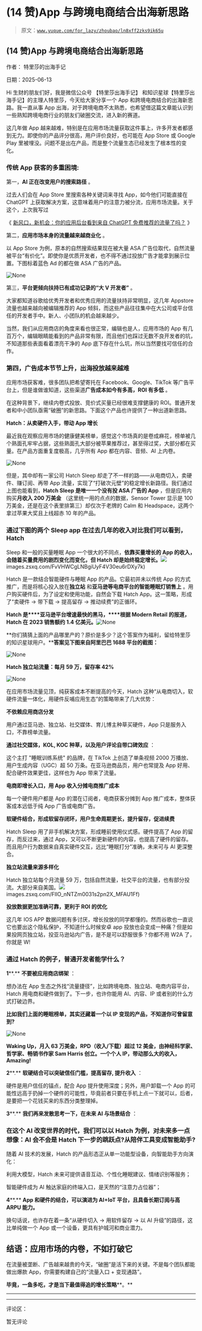 # (14 赞)App 与跨境电商结合出海新思路

> 原文：[`www.yuque.com/for_lazy/zhoubao/ln8xff2zks9ik65u`](https://www.yuque.com/for_lazy/zhoubao/ln8xff2zks9ik65u)

## (14 赞)App 与跨境电商结合出海新思路

作者： 特里莎的出海手记

日期：2025-06-13

Hi 生财的朋友们好，我是微信公众号 【特里莎出海手记】
和知识星球【特里莎出海手记】的主理人特里莎，今天给大家分享一个 App 和跨境电商结合的出海新思路。我一直从事 App 出海，对于跨境电商不太熟悉，也希望借这篇文章能认识到一些熟知跨境电商行业的朋友们破圈交流，进入新的赛道。

这几年做 App 越来越难，特别是在应用市场流量获取这件事上，许多开发者都感到无力。即使你的产品评分很高，用户评价良好，也可能在 App Store 或 Google
Play 里被埋没。问题不是出在产品，而是整个流量生态已经发生了根本性的变化。

### **传统 App 获客的多重困境:**

第一，**AI 正在改变用户的搜索路径** 。

过去人们会在 App
Store 里搜索各种关键词来寻找 App，如今他们可能直接在 ChatGPT 上获取解决方案，这意味着用户的注意力被分流，应用市场流量。关于这个，上次我写过

《 [新风口，新机会：你的应用后台看到来自 ChatGPT 免费推荐的流量了吗？](https://mp.weixin.qq.com/s/ATybWABURHuvZcIipYNSEg) 》

第二，**应用市场本身的流量越来越商业化** 。

以 App
Store 为例，原本的自然搜索结果现在被大量 ASA 广告位取代，自然流量被平台“有价化”。即使你是优质开发者，也不得不通过投放广告才能拿到展示位置。下图标着蓝色 Ad 的都在做 ASA 广告的产品。

![](img/dc5d4da6d7d17b2241b9f4e2b87a1f06.png "None")

第三，**平台更倾向扶持已有成功记录的“大 V 开发者”** 。

大家都知道谷歌给优秀开发者和优秀应用的流量扶持非常明显，这几年 Appstore 流量也越来越向被编辑推荐的 App 倾斜，而这些产品往往集中在大公司或平台信任的开发者手中。新人、小团队的机会越来越少。

当然，我们从应用商店的角度来看也很正常，编辑也是人，应用市场的 App 有几百万个，编辑眼睛能看到的产品非常有限，而且他们也踩过无数不良开发者的坑，不知道那些表面看着漂亮干净的 App 底下存在什么坑，所以当然要找可信任的合作。

### **第四，广告成本节节上升，出海投放越来越难**

应用市场获客难，很多团队把希望寄托在 Facebook、Google、TikTok 等广告平台上，但是谁做谁知道，这些渠道**广告成本如今有多高，ROI 有多低** 。

在这种背景下，继续内卷式投放、竞价式买量已经很难支撑健康的 ROI。普通开发者和中小团队亟需“破圈”的新思路。下面这个产品也许提供了一种出道新思路。

**Hatch：从卖硬件入手，带动 App 增长**

最近我在观察应用市场的健康健美榜单，感觉这个市场真的是卷成麻花，榜单被几个熟面孔牢牢占据，这些熟面孔大部分被苹果推荐过，甚至得过奖，大部分都在买量。在产品方面重复度极高，几乎所有 App 都在内容、音频、AI 上内卷。

![](img/3bbf9ef8957a35522624c5013ea7d64f.png "None")

但是，其中却有一家公司 Hatch
Sleep 却走了不一样的路——从电商切入，卖硬件、赚订阅、再带 App 流量，实现了“打破次元壁”的稳定增长新路径。我们通过上图也能看到，**Hatch
Sleep 是唯一一个没有投 ASA 广告的 App** ，但是应用内购买**月收入 200 万美金** （这里统一用的点点的数据，Sensor
Tower 显示是 100 万美金，还是在这个表里排第三）却仅次于老牌的 Calm 和 Headspace，这两个拿过苹果大奖且上线超赤 10 年的产品。

### 通过下图的两个 Sleep app 在过去几年的收入对比我们可以看到，Hatch

Sleep 和一般的买量睡眠 App 一个很大的不同点，**依靠买量增长的 App 的收入，会随着买量费用的剧烈变化而变化，但 Hatch 却是始终稳定增长。**![](img/article-) images.zsxq.com/FvVHWCgLNBgiUyF4V30eu6rDXy7k)

Hatch 是一款结合智能硬件与睡眠 App 的产品。它最初并未以传统 App 的方式推广，而是将核心投入放在**独立站** 和**亚马逊等电商平台的智能睡眠灯销售上** 。用户购买硬件后，为了设定和使用功能，自然会下载 Hatch App。这一策略，形成了“卖硬件 → 带下载 →
提高留存 → 推动续费”的正循环。

**Hatch 是****亚马逊平台增速最快的黑马，****根据 Modern Retail 的报道，Hatch 在 2023 销售额约 1.4
亿美元。**![](img/f901cd91f89f4c9c5c9b87e217bbca52.png "None")

**你们猜猜上面的产品哪里产的？原价是多少？这个答案作为福利，留给特里莎的知识星球用户。****答案见下图来自阿里巴巴 1688 平台的截图：**

![](img/fefa6e73eac196e0d877f0633c009c9b.png "None")

**Hatch 独立站流量：每月 59 万，留存率 42%**

![](img/f94c6f9796f920f5e49b1481096c8dd0.png "None")

在应用市场流量见顶，纯获客成本不断提高的今天，Hatch 这种“从电商切入，软硬件流量一体化，用硬件反哺应用生态”的策略带来了几大优势：

**不依赖应用商店分发**

用户通过亚马逊、独立站、社交媒体、育儿博主种草买硬件，App 只是服务入口，不靠榜单流量。

**通过社交媒体，KOL, KOC 种草，以及用户评论自带口碑效应** ：

这个主打 "睡眠训练系统" 的品牌，在 TikTok 上创造了单条视频 2000 万播放、用户生成内容（UGC）超 50
万条。在亚马逊商品页，用户也常提及 App 好用、配合硬件效果更佳，这样也为 App 带来了流量。

**电商即增长入口，用 App 收入分摊电商推广成本**

每一个硬件用户都是 App 的潜在订阅者，电商获客分摊到 App 推广成本，整体获客成本远低于纯 App 广告或电商广告。

**软硬件结合，形成软留存闭环，用户生命周期更长，提升留存，促进续费**

Hatch
Sleep 用了非手机解决方案，形成睡前使用仪式感。硬件提高了 App 的留存，而反过来，通过 App，又可以不断更新硬件的内容，也提高了硬件的留存。而且用户行为数据来自真实硬件交互，远比“睡眠打分”准确，未来可与
AI 更深整合。

**独立站流量来源多样化**

Hatch 独立站每个月流量 59 万，包括自然流量，社交平台的流量，也有部分投流。大部分来自美国。![](img/article-) images.zsxq.com/FllO_nNTZm0031s2pn2X_MFAU1Ff)

**投放数据更加准确可靠，更利于 ROI 的优化**

这几年 IOS
APP 数据问题有多讨厌，增长投放的同学都懂的。然而谷歌也一直说它也要出这个隐私保护，不知道什么时候安卓 app 投放也会变成一种痛？但是如果投网页独立站，投亚马逊站内广告，是不是可以舒服很多？你都不用 W2A 了，你就是 W!

### **通过 Hatch 的例子，普通开发者能学什么？**

**1****.** **不要被应用商店绑架** ：

想办法在 App 生态之外找“流量捷径”，比如跨境电商、独立站、电商内容平台，Hatch
用电商和硬件做到了。下一步，也许你能用 AI、内容、IP 或者别的什么方式打破边界。

**比如我们上面的睡眠榜单，其实还藏着一个以 IP 变现的产品，不知道你可曾留意到?**

![](img/6f60a0a4454773b9a91ffb8505e100ca.png "None")

**Waking Up，月入 63 万美金，RPD（收入/下载）超过 12 美金，由神经科学家、哲学家、畅销书作家 Sam
Harris 创立。一个个人 IP，带动那么大的收入，Amazing!**

**2****.** **软硬结合可以突破信任门槛，提高留存, 提升收入** ：

硬件是用户信任的锚点，配合 App 提升使用深度；另外，用户卸载一个 App 的可能性远高于扔掉一个硬件的可能性，毕竟前者只要在手机上点一下就可以，后者，是要把一个花钱买来的东西分类整理掉。

**3****.** **我们再来发散思考一下，在未来 AI 与场景结合** ：

### 在这个 AI 改变世界的时代，我们可以以 Hatch 为例，对未来多一点想像：**AI 会不会是 Hatch 下一步的跳跃点?从陪伴工具变成智能助手?**

随着 AI 技术的发展，Hatch 的产品形态正从单一功能型设备，向智能助手方向演化：

利用大模型，Hatch 未来可提供语音互动、个性化睡眠建议、情绪识别等服务；

智能硬件成为 AI 触达家庭的终端入口，是天然的“注意力占位器”；

**4****.** **App 和硬件的结合，可以演进为 AI+IoT 平台，且具备长期订阅与高 ARPU 能力。**

换句话说，也许存在着一条“从硬件切入 → 用软件留存 → 以 AI 升级”的路径，这比单纯做一个 App 或一个设备，更具有护城河和商业潜力。

## **结语：应用市场的内卷，不如打破它**

在流量被垄断、广告越来越贵的今天，“破圈”是活下来的关键。不是每个团队都能做出爆款 App，你需要构建自己的“流量入口 + 变现通路”。

**毕竟，一鱼多吃，才是当下最值得追的增长策略****。**

* * *

* * *

评论区：

暂无评论